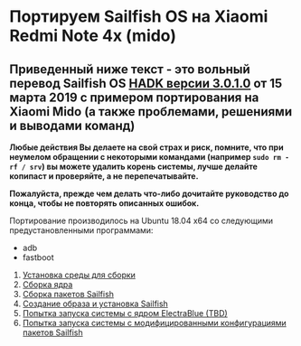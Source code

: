 # Портируем Sailfish OS на Xiaomi Redmi Note 4x (mido)
## Приведенный ниже текст - это вольный перевод Sailfish OS [HADK версии 3.0.1.0](https://sailfishos.org/content/uploads/2019/03/SailfishOS-HardwareAdaptationDevelopmentKit-3.0.1.0.pdf) от 15 марта 2019 с примером портирования на Xiaomi Mido (а также проблемами, решениями и выводами команд)

**Любые действия Вы делаете на свой страх и риск, помните, что при неумелом обращении с некоторыми командами (например `sudo rm -rf / srv`) вы можете удалить корень системы, лучше делайте копипаст и проверяйте, а не перепечатывайте.**

**Пожалуйста, прежде чем делать что-либо дочитайте руководство до конца, чтобы не повторять описанных ошибок.**

Портирование производилось на Ubuntu 18.04 x64 cо следующими предустановленными программами:
- adb
- fastboot

1. [Установка среды для сборки](sailfish_porting/sailfish_porting_mido_1.md)
2. [Сборка ядра](sailfish_porting/sailfish_porting_mido_2.md)
3. [Сборка пакетов Sailfish](sailfish_porting/sailfish_porting_mido_3.md)
4. [Создание образа и установка Sailfish](sailfish_porting/sailfish_porting_mido_4.md)
5. [Попытка запуска системы с ядром ElectraBlue (TBD)](sailfish_porting/sailfish_porting_mido_5.md)
6. [Попытка запуска системы c модифицированными конфигурациями пакетов Sailfish](sailfish_porting/sailfish_porting_mido_6.md)
